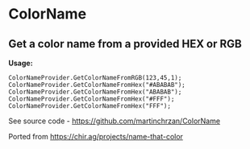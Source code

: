 # ColorName
## Get a color name from a provided HEX or RGB 


**Usage:**

    ColorNameProvider.GetColorNameFromRGB(123,45,1);
    ColorNameProvider.GetColorNameFromHex("#ABABAB");
    ColorNameProvider.GetColorNameFromHex("ABABAB");
    ColorNameProvider.GetColorNameFromHex("#FFF");
    ColorNameProvider.GetColorNameFromHex("FFF");

See source code - https://github.com/martinchrzan/ColorName

Ported from https://chir.ag/projects/name-that-color